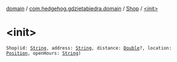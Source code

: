 [domain](../../index.md) / [com.hedgehog.gdzietabiedra.domain](../index.md) / [Shop](index.md) / [&lt;init&gt;](./-init-.md)

# &lt;init&gt;

`Shop(id: `[`String`](https://kotlinlang.org/api/latest/jvm/stdlib/kotlin/-string/index.html)`, address: `[`String`](https://kotlinlang.org/api/latest/jvm/stdlib/kotlin/-string/index.html)`, distance: `[`Double`](https://kotlinlang.org/api/latest/jvm/stdlib/kotlin/-double/index.html)`?, location: `[`Position`](../../com.github.asvid.biedra.domain/-position/index.md)`, openHours: `[`String`](https://kotlinlang.org/api/latest/jvm/stdlib/kotlin/-string/index.html)`)`